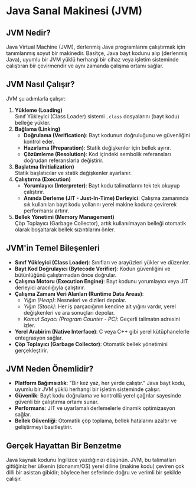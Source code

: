 # Java Sanal Makinesi (JVM)

## JVM Nedir?
Java Virtual Machine (JVM), derlenmiş Java programlarını çalıştırmak için tanımlanmış soyut bir makinedir. Basitçe, Java bayt kodunu alıp (derlenmiş Java), uyumlu bir JVM yüklü herhangi bir cihaz veya işletim sisteminde çalıştıran bir çevirmendir ve aynı zamanda çalışma ortamı sağlar.

## JVM Nasıl Çalışır?
JVM şu adımlarla çalışır:

1. **Yükleme (Loading)**  
   Sınıf Yükleyici (Class Loader) sistemi `.class` dosyalarını (bayt kodu) belleğe yükler.
2. **Bağlama (Linking)**  
   - **Doğrulama (Verification)**: Bayt kodunun doğruluğunu ve güvenliğini kontrol eder.  
   - **Hazırlama (Preparation)**: Statik değişkenler için bellek ayırır.  
   - **Çözümleme (Resolution)**: Kod içindeki sembolik referansları doğrudan referanslarla değiştirir.
3. **Başlatma (Initialization)**  
   Statik başlatıcılar ve statik değişkenler ayarlanır.
4. **Çalıştırma (Execution)**  
   - **Yorumlayıcı (Interpreter)**: Bayt kodu talimatlarını tek tek okuyup çalıştırır.  
   - **Anında Derleme (JIT - Just-In-Time) Derleyici**: Çalışma zamanında sık kullanılan bayt kodu yollarını yerel makine koduna çevirerek performansı artırır.
5. **Bellek Yönetimi (Memory Management)**  
   Çöp Toplayıcı (Garbage Collector), artık kullanılmayan belleği otomatik olarak boşaltarak bellek sızıntılarını önler.

## JVM'in Temel Bileşenleri
- **Sınıf Yükleyici (Class Loader)**: Sınıfları ve arayüzleri yükler ve düzenler.  
- **Bayt Kod Doğrulayıcı (Bytecode Verifier)**: Kodun güvenliğini ve bütünlüğünü çalıştırmadan önce doğrular.  
- **Çalışma Motoru (Execution Engine)**: Bayt kodunu yorumlayıcı veya JIT derleyici aracılığıyla çalıştırır.  
- **Çalışma Zamanı Veri Alanları (Runtime Data Areas)**:  
  - *Yığın (Heap)*: Nesneleri ve dizileri depolar.  
  - *Yığın (Stack)*: Her iş parçacığının kendine ait yığını vardır, yerel değişkenleri ve ara sonuçları depolar.  
  - *Komut Sayacı (Program Counter - PC)*: Geçerli talimatın adresini izler.  
- **Yerel Arabirim (Native Interface)**: C veya C++ gibi yerel kütüphanelerle entegrasyon sağlar.  
- **Çöp Toplayıcı (Garbage Collector)**: Otomatik bellek yönetimini gerçekleştirir.

## JVM Neden Önemlidir?
- **Platform Bağımsızlık**: "Bir kez yaz, her yerde çalıştır." Java bayt kodu, uyumlu bir JVM yüklü herhangi bir işletim sisteminde çalışır.  
- **Güvenlik**: Bayt kodu doğrulama ve kontrollü yerel çağrılar sayesinde güvenli bir çalıştırma ortamı sunar.  
- **Performans**: JIT ve uyarlamalı derlemelerle dinamik optimizasyon sağlar.  
- **Bellek Güvenliği**: Otomatik çöp toplama, bellek hatalarını azaltır ve geliştirmeyi basitleştirir.

## Gerçek Hayattan Bir Benzetme
Java kaynak kodunu İngilizce yazdığınızı düşünün. JVM, bu talimatları gittiğiniz her ülkenin (donanım/OS) yerel diline (makine kodu) çeviren çok dilli bir asistan gibidir; böylece her seferinde doğru ve verimli bir şekilde çalışır.

